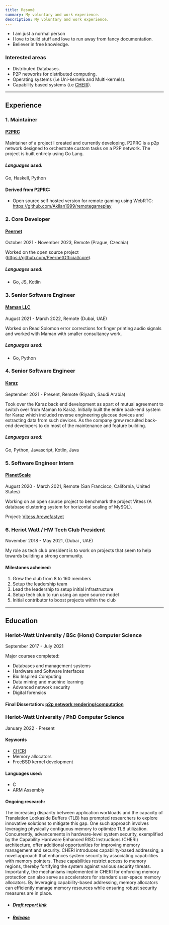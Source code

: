 ```yaml
---
title: Resumé
summary: My voluntary and work experience.
description: My voluntary and work experience.
---
```


<!-- Todo:
  - More descriptive descriptions of work done on the job --> 

- I am just a normal person
- I love to build stuff and love to run away from fancy documentation.
- Believer in free knowledge.

### Interested areas
<!-- - Web Development  -->
<!-- - IOT Development -->
- Distributed Databases.
- P2P networks for distributed computing.
- Operating systems (i.e Uni-kernels and Multi-kernels).
- Capability based systems (i.e [CHERI](https://www.cl.cam.ac.uk/research/security/ctsrd/cheri/)).

<!-- ### Programming Languages:
- Go
- Python
- Node js
- C -->

<!-- ### Databases:
- MySQL
- Mongodb -->

---------------------------------------------------------------------------------------------------------------------------------------------------------------

## Experience

### 1. Maintainer
#### [P2PRC](http://github.com/Akilan1999/p2p-rendering-computation)
Maintainer of a project I created and currently developing. P2PRC is a p2p network designed to orchestrate custom tasks on a P2P network. The project is built entirely using Go Lang. 
##### Languages used:
Go, Haskell, Python
#### Derived from P2PRC:
- Open source self hosted version for remote gaming using WebRTC: https://github.com/Akilan1999/remotegameplay


### 2. Core Developer 
#### [Peernet](https://github.com/PeernetOfficial)
October 2021 - November 2023, Remote (Prague, Czechia)

Worked on the open source project (https://github.com/PeernetOfficial/core).
##### Languages used:
- Go, JS, Kotlin

### 3. Senior Software Engineer 
#### [Maman LLC](https://maman.ae)
August 2021 - March 2022, Remote (Dubai, UAE)

Worked on Read Solomon error corrections for finger printing audio signals and 
worked with Maman with smaller consultancy work. 

##### Languages used:
- Go, Python


### 4. Senior Software Engineer 
#### [Karaz](https://apps.apple.com/tt/app/karaz-platform-%D9%83%D8%B1%D8%B2/id1576524708)
September 2021 - Present, Remote (Riyadh, Saudi Arabia)

Took over the Karaz back end development as apart of mutual agreement to switch over from 
Maman to Karaz. Initially built the entire back-end system for Karaz which included reverse
engineering glucose devices and extracting data from such devices. As the company grew recruited
back-end developers to do most of the maintenance and feature building. 

##### Languages used:
Go, Python, Javascript, Kotlin, Java

### 5. Software Engineer Intern 
#### [PlanetScale](https://planetscale.com/)
August 2020 - March 2021, Remote (San Francisco, California, United States)

Working on an open source project to benchmark the project Vitess (A database clustering system for horizontal scaling of MySQL).

Project: [Vitess Arewefastyet](/projects/arewefastyet/)

### 6. Heriot Watt / HW Tech Club President 
November 2018 - May 2021,  (Dubai , UAE)

My role as tech club president is to work on projects that seem to help towards building a strong community. 

#### Milestones acheived:
1. Grew the club from 8 to 160 members 
2. Setup the leadership team 
3. Lead the leadership to setup initial infrastructure 
4. Setup tech club to run using an open source model
5. Initial contributor to boost projects within the club  

<!-- ### Dubai Holiday Camps / Assistant Teacher 
July  2017 - July  2019,  DIA, Dubai

My role as an assistant teacher was to just make sure that kids have as much fun as possible by getting involved in various sports such as Football, Basketball , Tennis , Dodgeball etc... -->

------------------------------------------------------------------------------------------------------------------------------------------------------------------

## Education

### Heriot-Watt University / BSc (Hons) Computer Science
September 2017 - July 2021

Major courses completed:
- Databases and management systems 
- Hardware and Software Interfaces 
- Bio Inspired Computing 
- Data mining and machine learning 
- Advanced network security 
- Digital forensics  

#### Final Dissertation: [p2p network rendering/computation](/projects/p2prc/) 

### Heriot-Watt University / PhD Computer Science
January 2022 - Present

#### Keywords
- [CHERI](https://www.cl.cam.ac.uk/research/security/ctsrd/cheri/)
- Memory allocators
- FreeBSD kernel development

#### Languages used:
- C  
- ARM Assembly 

#### Ongoing research:
The increasing disparity between application workloads and the capacity of Translation Lookaside Buffers (TLB) has prompted researchers to explore innovative solutions to mitigate this gap. One such approach involves leveraging physically contiguous memory to optimize TLB utilization. Concurrently, advancements in hardware-level system security, exemplified by the Capability Hardware Enhanced RISC Instructions (CHERI) architecture, offer additional opportunities for improving memory management and security.
CHERI introduces capability-based addressing, a novel approach that enhances system security by associating capabilities with memory pointers. These capabilities restrict access to memory regions, thereby fortifying the system against various security threats. Importantly, the mechanisms implemented in CHERI for enforcing memory protection can also serve as accelerators for standard user-space memory allocators. By leveraging capability-based addressing, memory allocators can efficiently manage memory resources while ensuring robust security measures are in place.

- ##### [Draft report link](https://github.com/Akilan1999/phd-thesis/releases/download/Year2/thesis.pdf)
- ##### [Release](https://github.com/Akilan1999/phd-thesis/releases/tag/Year2)